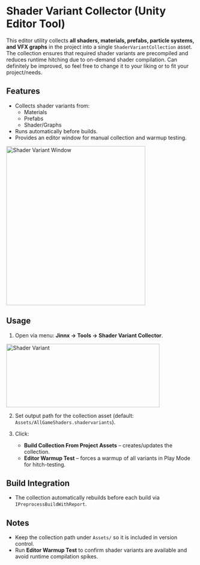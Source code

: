 # Shader Variant Collector (Unity Editor Tool)

This editor utility collects **all shaders, materials, prefabs, particle systems, and VFX graphs** in the project into a single `ShaderVariantCollection` asset.  
The collection ensures that required shader variants are precompiled and reduces runtime hitching due to on-demand shader compilation. Can definitely be improved, so feel free to change it to your liking or to fit your project/needs.

## Features
- Collects shader variants from:
  - Materials
  - Prefabs
  - Shader/Graphs
- Runs automatically before builds.
- Provides an editor window for manual collection and warmup testing.

<img width="370" height="424" alt="Shader Variant Window" src="https://github.com/user-attachments/assets/adb5b7e6-16b4-4eb2-89d7-9b5f56595fe9" />

## Usage

1. Open via menu: **Jinnx → Tools → Shader Variant Collector**.
<img width="408" height="169" alt="Shader Variant" src="https://github.com/user-attachments/assets/c937177b-6543-4c2d-99c5-d957e325eca3" />


2. Set output path for the collection asset (default: `Assets/AllGameShaders.shadervariants`).

3. Click:
   - **Build Collection From Project Assets** – creates/updates the collection.
   - **Editor Warmup Test** – forces a warmup of all variants in Play Mode for hitch-testing.

## Build Integration
- The collection automatically rebuilds before each build via `IPreprocessBuildWithReport`.

## Notes
- Keep the collection path under `Assets/` so it is included in version control.
- Run **Editor Warmup Test** to confirm shader variants are available and avoid runtime compilation spikes.
